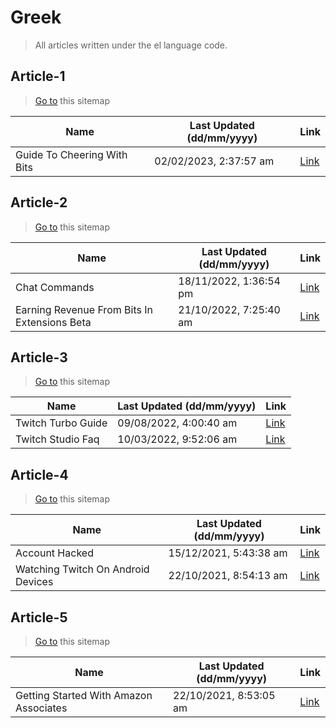 # Greek
> All articles written under the el language code. 

## Article-1
> [Go to](https://help.twitch.tv/s/sitemap-topicarticle-1.xml) this sitemap

| Name | Last Updated (dd/mm/yyyy) | Link |
|------|---------------------------|------|
| Guide To Cheering With Bits | 02/02/2023, 2:37:57 am | [Link](https://help.twitch.tv/s/article/guide-to-cheering-with-bits?language=el) |


## Article-2
> [Go to](https://help.twitch.tv/s/sitemap-topicarticle-2.xml) this sitemap

| Name | Last Updated (dd/mm/yyyy) | Link |
|------|---------------------------|------|
| Chat Commands | 18/11/2022, 1:36:54 pm | [Link](https://help.twitch.tv/s/article/chat-commands?language=el) |
| Earning Revenue From Bits In Extensions Beta | 21/10/2022, 7:25:40 am | [Link](https://help.twitch.tv/s/article/earning-revenue-from-bits-in-extensions-beta?language=el) |


## Article-3
> [Go to](https://help.twitch.tv/s/sitemap-topicarticle-3.xml) this sitemap

| Name | Last Updated (dd/mm/yyyy) | Link |
|------|---------------------------|------|
| Twitch Turbo Guide | 09/08/2022, 4:00:40 am | [Link](https://help.twitch.tv/s/article/twitch-turbo-guide?language=el) |
| Twitch Studio Faq | 10/03/2022, 9:52:06 am | [Link](https://help.twitch.tv/s/article/twitch-studio-faq?language=el) |


## Article-4
> [Go to](https://help.twitch.tv/s/sitemap-topicarticle-4.xml) this sitemap

| Name | Last Updated (dd/mm/yyyy) | Link |
|------|---------------------------|------|
| Account Hacked | 15/12/2021, 5:43:38 am | [Link](https://help.twitch.tv/s/article/account-hacked?language=el) |
| Watching Twitch On Android Devices | 22/10/2021, 8:54:13 am | [Link](https://help.twitch.tv/s/article/watching-twitch-on-android-devices?language=el) |


## Article-5
> [Go to](https://help.twitch.tv/s/sitemap-topicarticle-5.xml) this sitemap

| Name | Last Updated (dd/mm/yyyy) | Link |
|------|---------------------------|------|
| Getting Started With Amazon Associates | 22/10/2021, 8:53:05 am | [Link](https://help.twitch.tv/s/article/getting-started-with-amazon-associates?language=el) |


